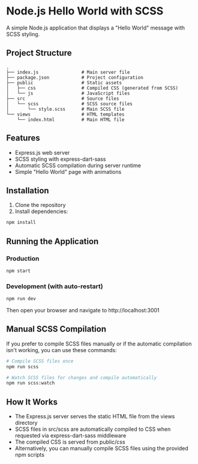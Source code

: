 # Node.js Hello World with SCSS

A simple Node.js application that displays a "Hello World" message with SCSS styling.

## Project Structure

```
.
├── index.js                # Main server file
├── package.json            # Project configuration
├── public                  # Static assets
│   ├── css                 # Compiled CSS (generated from SCSS)
│   └── js                  # JavaScript files
├── src                     # Source files
│   └── scss                # SCSS source files
│       └── style.scss      # Main SCSS file
└── views                   # HTML templates
    └── index.html          # Main HTML file
```

## Features

- Express.js web server
- SCSS styling with express-dart-sass
- Automatic SCSS compilation during server runtime
- Simple "Hello World" page with animations

## Installation

1. Clone the repository
2. Install dependencies:

```bash
npm install
```

## Running the Application

### Production

```bash
npm start
```

### Development (with auto-restart)

```bash
npm run dev
```

Then open your browser and navigate to http://localhost:3001

## Manual SCSS Compilation

If you prefer to compile SCSS files manually or if the automatic compilation isn't working, you can use these commands:

```bash
# Compile SCSS files once
npm run scss

# Watch SCSS files for changes and compile automatically
npm run scss:watch
```

## How It Works

- The Express.js server serves the static HTML file from the views directory
- SCSS files in src/scss are automatically compiled to CSS when requested via express-dart-sass middleware
- The compiled CSS is served from public/css
- Alternatively, you can manually compile SCSS files using the provided npm scripts
